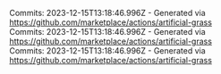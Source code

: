 Commits: 2023-12-15T13:18:46.996Z - Generated via https://github.com/marketplace/actions/artificial-grass
<br>
Commits: 2023-12-15T13:18:46.996Z - Generated via https://github.com/marketplace/actions/artificial-grass
<br>
Commits: 2023-12-15T13:18:46.996Z - Generated via https://github.com/marketplace/actions/artificial-grass
<br>
